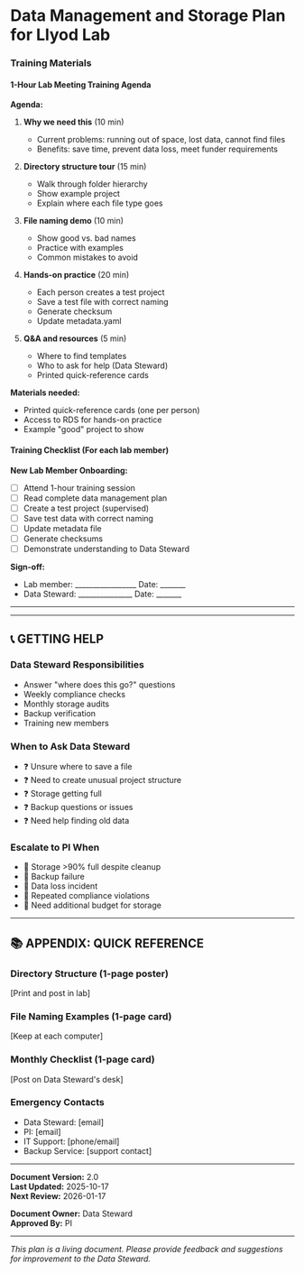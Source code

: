 # Data Management and Storage Plan for Llyod Lab

### Training Materials

#### 1-Hour Lab Meeting Training Agenda

**Agenda:**
1. **Why we need this** (10 min)
   - Current problems: running out of space, lost data, cannot find files
   - Benefits: save time, prevent data loss, meet funder requirements

2. **Directory structure tour** (15 min)
   - Walk through folder hierarchy
   - Show example project
   - Explain where each file type goes

3. **File naming demo** (10 min)
   - Show good vs. bad names
   - Practice with examples
   - Common mistakes to avoid

4. **Hands-on practice** (20 min)
   - Each person creates a test project
   - Save a test file with correct naming
   - Generate checksum
   - Update metadata.yaml

5. **Q&A and resources** (5 min)
   - Where to find templates
   - Who to ask for help (Data Steward)
   - Printed quick-reference cards

**Materials needed:**
- Printed quick-reference cards (one per person)
- Access to RDS for hands-on practice
- Example "good" project to show

#### Training Checklist (For each lab member)

**New Lab Member Onboarding:**
- [ ] Attend 1-hour training session
- [ ] Read complete data management plan
- [ ] Create a test project (supervised)
- [ ] Save test data with correct naming
- [ ] Update metadata file
- [ ] Generate checksums
- [ ] Demonstrate understanding to Data Steward

**Sign-off:**
- Lab member: _________________ Date: _______
- Data Steward: _______________ Date: _______

---

---
## 📞 GETTING HELP

### Data Steward Responsibilities
- Answer "where does this go?" questions
- Weekly compliance checks
- Monthly storage audits
- Backup verification
- Training new members

### When to Ask Data Steward
- ❓ Unsure where to save a file
- ❓ Need to create unusual project structure
- ❓ Storage getting full
- ❓ Backup questions or issues
- ❓ Need help finding old data

### Escalate to PI When
- 🚨 Storage >90% full despite cleanup
- 🚨 Backup failure
- 🚨 Data loss incident
- 🚨 Repeated compliance violations
- 🚨 Need additional budget for storage

---

## 📚 APPENDIX: QUICK REFERENCE

### Directory Structure (1-page poster)
[Print and post in lab]

### File Naming Examples (1-page card)
[Keep at each computer]

### Monthly Checklist (1-page card)
[Post on Data Steward's desk]

### Emergency Contacts
- Data Steward: [email]
- PI: [email]
- IT Support: [phone/email]
- Backup Service: [support contact]

---

**Document Version:** 2.0  
**Last Updated:** 2025-10-17  
**Next Review:** 2026-01-17

**Document Owner:** Data Steward  
**Approved By:** PI

---

*This plan is a living document. Please provide feedback and suggestions for improvement to the Data Steward.*
